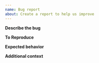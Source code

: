```yaml
---
name: Bug report
about: Create a report to help us improve
---
```


**Describe the bug**

**To Reproduce**

**Expected behavior**

**Additional context**
